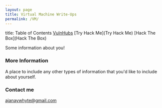 ```yaml
---
layout: page
title: Virtual Machine Write-Ups
permalink: /VM/
---
```


title: Table of Contents
[VulnHubs](VulnHubs)
[Try Hack Me](Try Hack Me)
[Hack The Box](Hack The Box)

Some information about you!

### More Information

A place to include any other types of information that you'd like to include about yourself.

### Contact me

[ajanaywhyte@gmail.com](mailto:ajanaywhyte@gmail.com)
